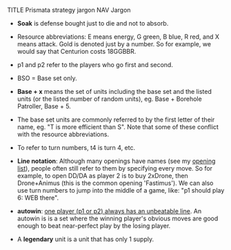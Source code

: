TITLE Prismata strategy jargon
NAV Jargon

* **Soak** is defense bought just to die and not to absorb.

* Resource abbreviations: E means energy, G green, B blue, R red, and X means attack. Gold is denoted just by a number. So for example, we would say that Centurion costs 18GGBBR.

* p1 and p2 refer to the players who go first and second.

* BSO = Base set only.

* **Base + x** means the set of units including the base set and the listed units (or the listed number of random units), eg. Base + Borehole Patroller, Base + 5.

* The base set units are commonly referred to by the first letter of their name, eg. "T is more efficient than S". Note that some of these conflict with the resource abbreviations.

* To refer to turn numbers, t4 is turn 4, etc.

* **Line notation**: Although many openings have names (see my [opening list](openings)), people often still refer to them by specifying every move. So for example, to open DD/DA as player 2 is to buy 2xDrone, then Drone+Animus (this is the common opening 'Fastimus'). We can also use turn numbers to jump into the middle of a game, like: "p1 should play 6: WEB there".

* **autowin**: [one player (p1 or p2) always has an unbeatable line](autowin). An autowin is is a set where the winning player's obvious moves are good enough to beat near-perfect play by the losing player.

* A **legendary** unit is a unit that has only 1 supply.
